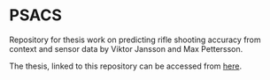 # PSACS
Repository for thesis work on predicting rifle shooting accuracy from context and sensor data by Viktor Jansson and Max Pettersson.

The thesis, linked to this repository can be accessed from [here](http://urn.kb.se/resolve?urn=urn:nbn:se:hj:diva-45396 "Diva").
